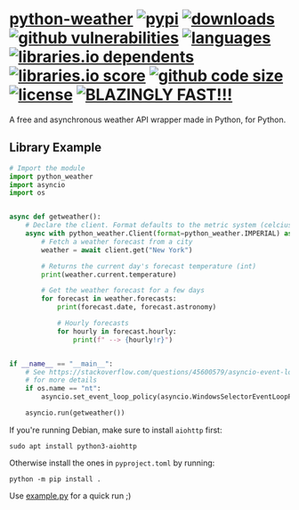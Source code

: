 # [python-weather][pypi-url] [![pypi][pypi-image]][pypi-url] [![downloads][downloads-image]][pypi-url] [![github vulnerabilities][github-vulnerabilities-image]][github-url] [![languages][languages-image]][github-url] [![libraries.io dependents][libraries-io-dependents-image]][libraries-io-url] [![libraries.io score][libraries-io-score-image]][libraries-io-url] [![github code size][github-code-size-image]][github-url] [![license][github-license-image]][github-license-url] [![BLAZINGLY FAST!!!][blazingly-fast-image]][blazingly-fast-url]

[pypi-image]: https://img.shields.io/pypi/v/python-weather.svg?style=flat-square
[pypi-url]: https://pypi.org/project/python-weather/
[downloads-image]: https://img.shields.io/pypi/dm/python-weather?style=flat-square
[github-vulnerabilities-image]: https://img.shields.io/snyk/vulnerabilities/github/null8626/python-weather?style=flat-square
[languages-image]: https://img.shields.io/github/languages/top/null8626/python-weather?style=flat-square
[libraries-io-dependents-image]: https://img.shields.io/librariesio/dependents/pypi/python-weather?style=flat-square
[libraries-io-score-image]: https://img.shields.io/librariesio/sourcerank/pypi/python-weather?style=flat-square
[libraries-io-url]: https://libraries.io/pypi/python-weather
[github-url]: https://github.com/null8626/python-weather
[github-code-size-image]: https://img.shields.io/github/languages/code-size/null8626/python-weather?style=flat-square
[github-license-image]: https://img.shields.io/github/license/null8626/python-weather?style=flat-square
[github-license-url]: https://github.com/null8626/python-weather/blob/main/LICENSE
[blazingly-fast-image]: https://img.shields.io/badge/speed-BLAZINGLY%20FAST!!!%20%F0%9F%94%A5%F0%9F%9A%80%F0%9F%92%AA%F0%9F%98%8E-brightgreen.svg?style=flat-square
[blazingly-fast-url]: https://twitter.com/acdlite/status/974390255393505280

A free and asynchronous weather API wrapper made in Python, for Python.

## Library Example

```py
# Import the module
import python_weather
import asyncio
import os


async def getweather():
    # Declare the client. Format defaults to the metric system (celcius, km/h, etc.)
    async with python_weather.Client(format=python_weather.IMPERIAL) as client:
        # Fetch a weather forecast from a city
        weather = await client.get("New York")

        # Returns the current day's forecast temperature (int)
        print(weather.current.temperature)

        # Get the weather forecast for a few days
        for forecast in weather.forecasts:
            print(forecast.date, forecast.astronomy)

            # Hourly forecasts
            for hourly in forecast.hourly:
                print(f" --> {hourly!r}")


if __name__ == "__main__":
    # See https://stackoverflow.com/questions/45600579/asyncio-event-loop-is-closed-when-getting-loop
    # for more details
    if os.name == "nt":
        asyncio.set_event_loop_policy(asyncio.WindowsSelectorEventLoopPolicy())

    asyncio.run(getweather())

```

If you're running Debian, make sure to install `aiohttp` first:

```shell
sudo apt install python3-aiohttp
```

Otherwise install the ones in `pyproject.toml` by running:

```shell
python -m pip install .
```

Use [example.py](https://github.com/null8626/python-weather/blob/master/example.py) for a quick run ;\)
